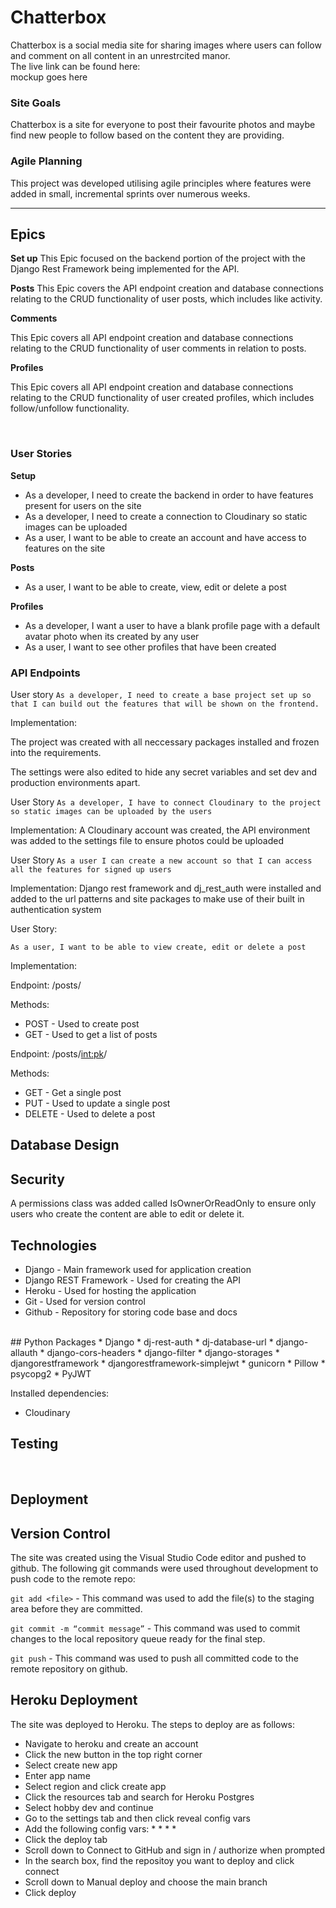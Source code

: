# Chatterbox

Chatterbox is a social media site for sharing images where users can follow and comment on all content in an unrestrcited manor.
<br>
The live link can be found here: []()
<br>
mockup goes here

### Site Goals
Chatterbox is a site for everyone to post their favourite photos and maybe find new people to follow based on the content they are providing.

### Agile Planning
This project was developed utilising agile principles where features were added in small, incremental sprints over numerous weeks.

<hr>

## Epics

**Set up**
This Epic focused on the backend portion of the project with the Django Rest Framework being implemented for the API.

**Posts**
This Epic covers the API endpoint creation and database connections relating to the CRUD functionality of user posts, which includes like activity.

**Comments**

This Epic covers all API endpoint creation and database connections relating to the CRUD functionality of user comments in relation to posts.

**Profiles**

This Epic covers all API endpoint creation and database connections relating to the CRUD functionality of user created profiles, which includes follow/unfollow functionality.

<br>

### User Stories
**Setup**
* As a developer, I need to create the backend in order to have features present for users on the site
* As a developer, I need to create a connection to Cloudinary so static images can be uploaded
* As a user, I want to be able to create an account and have access to features on the site

**Posts**
* As a user, I want to be able to create, view, edit or delete a post

**Profiles**
* As a developer, I want a user to have a blank profile page with a default avatar photo when its created by any user
* As a user, I want to see other profiles that have been created

### API Endpoints
User story
`As a developer, I need to create a base project set up so that I can build out the features that will be shown on the frontend.`

Implementation:

The project was created with all neccessary packages installed and frozen into the requirements.

The settings were also edited to hide any secret variables and set dev and production environments apart.

User Story
`As a developer, I have to connect Cloudinary to the project so static images can be uploaded by the users`

Implementation:
A Cloudinary account was created, the API environment was added to the settings file to ensure photos could be uploaded

User Story
`As a user I can create a new account so that I can access all the features for signed up users`

Implementation:
Django rest framework and dj_rest_auth were installed and added to the url patterns and site packages to make use of their built in authentication system

User Story:

`As a user, I want to be able to view create, edit or delete a post`

Implementation:

Endpoint: /posts/

Methods:
* POST - Used to create post
* GET - Used to get a list of posts

Endpoint: /posts/<int:pk>/

Methods:
* GET - Get a single post
* PUT - Used to update a single post
* DELETE - Used to delete a post

## Database Design
## Security
A permissions class was added called IsOwnerOrReadOnly to ensure only users who create the content are able to edit or delete it.

## Technologies

* Django - Main framework used for application creation
* Django REST Framework - Used for creating the API
* Heroku - Used for hosting the application
* Git - Used for version control
* Github - Repository for storing code base and docs
<br>
## Python Packages
* Django
* dj-rest-auth
* dj-database-url
* django-allauth
* django-cors-headers
* django-filter
* django-storages
* djangorestframework
* djangorestframework-simplejwt
* gunicorn
* Pillow
* psycopg2
* PyJWT

Installed dependencies:
* Cloudinary

## Testing
<br>

## Deployment
## Version Control
The site was created using the Visual Studio Code editor and pushed to github.
The following git commands were used throughout development to push code to the remote repo:

```git add <file>``` - This command was used to add the file(s) to the staging area before they are committed.

```git commit -m “commit message”``` - This command was used to commit changes to the local repository queue ready for the final step.

```git push``` - This command was used to push all committed code to the remote repository on github.
<br>
## Heroku Deployment
The site was deployed to Heroku. The steps to deploy are as follows:

* Navigate to heroku and create an account
* Click the new button in the top right corner
* Select create new app
* Enter app name
* Select region and click create app
* Click the resources tab and search for Heroku Postgres
* Select hobby dev and continue
* Go to the settings tab and then click reveal config vars
* Add the following config vars:
  *
  *
  *
  *
* Click the deploy tab
* Scroll down to Connect to GitHub and sign in / authorize when prompted
* In the search box, find the repositoy you want to deploy and click connect
* Scroll down to Manual deploy and choose the main branch
* Click deploy
<br>


  
